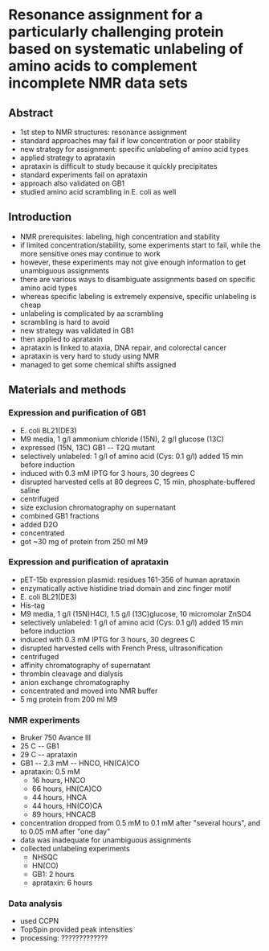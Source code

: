 # Resonance assignment for a particularly challenging protein based on systematic unlabeling of amino acids to complement incomplete NMR data sets

## Abstract

 - 1st step to NMR structures: resonance assignment
 - standard approaches may fail if low concentration or poor stability
 - new strategy for assignment: specific unlabeling of amino acid types
 - applied strategy to aprataxin
 - aprataxin is difficult to study because it quickly precipitates
 - standard experiments fail on aprataxin
 - approach also validated on GB1
 - studied amino acid scrambling in E. coli as well

## Introduction

 - NMR prerequisites: labeling, high concentration and stability
 - if limited concentration/stability, some experiments start to fail, while the more sensitive ones may continue to work
 - however, these experiments may not give enough information to get unambiguous assignments
 - there are various ways to disambiguate assignments based on specific amino acid types
 - whereas specific labeling is extremely expensive, specific unlabeling is cheap
 - unlabeling is complicated by aa scrambling
 - scrambling is hard to avoid
 - new strategy was validated in GB1
 - then applied to aprataxin
 - aprataxin is linked to ataxia, DNA repair, and colorectal cancer
 - aprataxin is very hard to study using NMR
 - managed to get some chemical shifts assigned

## Materials and methods

### Expression and purification of GB1

 - E. coli BL21(DE3)
 - M9 media, 1 g/l ammonium chloride (15N), 2 g/l glucose (13C)
 - expressed (15N, 13C) GB1 -- T2Q mutant
 - selectively unlabeled: 1 g/l of amino acid (Cys: 0.1 g/l) added 15 min before induction
 - induced with 0.3 mM IPTG for 3 hours, 30 degrees C
 - disrupted harvested cells at 80 degrees C, 15 min, phosphate-buffered saline
 - centrifuged
 - size exclusion chromatography on supernatant
 - combined GB1 fractions
 - added D2O
 - concentrated
 - got ~30 mg of protein from 250 ml M9

### Expression and purification of aprataxin

 - pET-15b expression plasmid:  residues 161-356 of human aprataxin
 - enzymatically active histidine triad domain and zinc finger motif
 - E. coli BL21(DE3)
 - His-tag
 - M9 media, 1 g/l (15N)H4Cl, 1.5 g/l (13C)glucose, 10 micromolar ZnSO4
 - selectively unlabeled: 1 g/l of amino acid (Cys: 0.1 g/l) added 15 min before induction
 - induced with 0.3 mM IPTG for 3 hours, 30 degrees C
 - disrupted harvested cells with French Press, ultrasonification
 - centrifuged
 - affinity chromatography of supernatant
 - thrombin cleavage and dialysis
 - anion exchange chromatography
 - concentrated and moved into NMR buffer
 - 5 mg protein from 200 ml M9

### NMR experiments

 - Bruker 750 Avance III
 - 25 C -- GB1
 - 29 C -- aprataxin
 - GB1 -- 2.3 mM -- HNCO, HN(CA)CO
 - aprataxin: 0.5 mM
   - 16 hours, HNCO
   - 66 hours, HN(CA)CO
   - 44 hours, HNCA
   - 44 hours, HN(CO)CA
   - 89 hours, HNCACB
 - concentration dropped from 0.5 mM to 0.1 mM after "several hours", and to 0.05 mM after "one day"
 - data was inadequate for unambiguous assignments
 - collected unlabeling experiments
   - NHSQC
   - HN(CO)
   - GB1: 2 hours
   - aprataxin: 6 hours
 
### Data analysis

 - used CCPN
 - TopSpin provided peak intensities
 - processing: ?????????????

